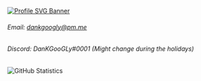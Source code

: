 [![Profile SVG Banner](https://svg-banners.vercel.app/api?type=typeWriter&text1=My%20balls%20are%20extremely%20itchy.&width=1500&height=500)](https://catvibers.me)

###### Email: [dankgoogly@pm.me](mailto:dankgoogly@pm.me)
###### Discord: DanKGooGLy#0001 (Might change during the holidays)

![GitHub Statistics](https://github-readme-stats.vercel.app/api?username=DanKGooGLy&theme=dark)
